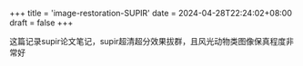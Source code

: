 +++
title = 'image-restoration-SUPIR'
date = 2024-04-28T22:24:02+08:00
draft = false
+++

这篇记录supir论文笔记，supir超清超分效果拔群，且风光动物类图像保真程度非常好
